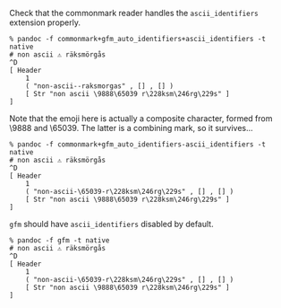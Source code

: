Check that the commonmark reader handles the `ascii_identifiers`
extension properly.

```
% pandoc -f commonmark+gfm_auto_identifiers+ascii_identifiers -t native
# non ascii ⚠️ räksmörgås
^D
[ Header
    1
    ( "non-ascii--raksmorgas" , [] , [] )
    [ Str "non ascii \9888\65039 r\228ksm\246rg\229s" ]
]
```

Note that the emoji here is actually a composite character,
formed from \9888 and \65039. The latter is a combining mark,
so it survives...

```
% pandoc -f commonmark+gfm_auto_identifiers-ascii_identifiers -t native
# non ascii ⚠️ räksmörgås
^D
[ Header
    1
    ( "non-ascii-\65039-r\228ksm\246rg\229s" , [] , [] )
    [ Str "non ascii \9888\65039 r\228ksm\246rg\229s" ]
]
```

`gfm` should have `ascii_identifiers` disabled by default.

```
% pandoc -f gfm -t native
# non ascii ⚠️ räksmörgås
^D
[ Header
    1
    ( "non-ascii-\65039-r\228ksm\246rg\229s" , [] , [] )
    [ Str "non ascii \9888\65039 r\228ksm\246rg\229s" ]
]
```
